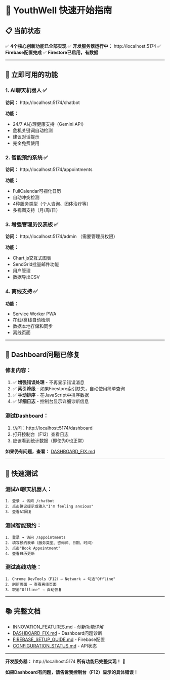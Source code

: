 # 🚀 YouthWell 快速开始指南

## 📋 当前状态

✅ **4个核心创新功能已全部实现**
✅ **开发服务器运行中：** http://localhost:5174
✅ **Firebase配置完成**
✅ **Firestore已启用，有数据**

---

## 🎯 立即可用的功能

### 1. AI聊天机器人 ✅
**访问：** http://localhost:5174/chatbot

**功能：**
- 24/7 AI心理健康支持（Gemini API）
- 危机关键词自动检测
- 建议对话提示
- 完全免费使用

### 2. 智能预约系统 ✅
**访问：** http://localhost:5174/appointments

**功能：**
- FullCalendar可视化日历
- 自动冲突检测
- 4种服务类型（个人咨询、团体治疗等）
- 多视图支持（月/周/日）

### 3. 增强管理员仪表板 ✅
**访问：** http://localhost:5174/admin （需要管理员权限）

**功能：**
- Chart.js交互式图表
- SendGrid批量邮件功能
- 用户管理
- 数据导出CSV

### 4. 离线支持 ✅
**功能：**
- Service Worker PWA
- 在线/离线自动检测
- 数据本地存储和同步
- 离线页面

---

## 🐛 Dashboard问题已修复

### 修复内容：
1. ✅ **增强错误处理** - 不再显示错误消息
2. ✅ **索引降级** - 如果Firestore索引缺失，自动使用简单查询
3. ✅ **手动排序** - 在JavaScript中排序数据
4. ✅ **详细日志** - 控制台显示详细诊断信息

### 测试Dashboard：
1. 访问：http://localhost:5174/dashboard
2. 打开控制台（F12）查看日志
3. 应该看到统计数据（即使为0也正常）

**如果仍有问题，查看：** [DASHBOARD_FIX.md](DASHBOARD_FIX.md)

---

## 🧪 快速测试

### 测试AI聊天机器人：
```
1. 登录 → 访问 /chatbot
2. 点击建议提示或输入"I'm feeling anxious"
3. 查看AI回复
```

### 测试智能预约：
```
1. 登录 → 访问 /appointments
2. 填写预约表单（服务类型、咨询师、日期、时间）
3. 点击"Book Appointment"
4. 查看日历更新
```

### 测试离线功能：
```
1. Chrome DevTools（F12）→ Network → 勾选"Offline"
2. 刷新页面 → 查看离线页面
3. 取消"Offline" → 自动恢复
```

---

## 📚 完整文档

- [INNOVATION_FEATURES.md](INNOVATION_FEATURES.md) - 创新功能详解
- [DASHBOARD_FIX.md](DASHBOARD_FIX.md) - Dashboard问题诊断
- [FIREBASE_SETUP_GUIDE.md](FIREBASE_SETUP_GUIDE.md) - Firebase配置
- [CONFIGURATION_STATUS.md](CONFIGURATION_STATUS.md) - API状态

---

**开发服务器：** http://localhost:5174
**所有功能已完整实现！** 🎉

**如果Dashboard有问题，请告诉我控制台（F12）显示的具体错误！**
